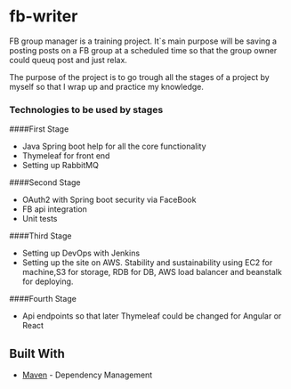 # fb-writer
FB group manager is a training project. It`s main purpose will be saving a posting posts on a FB group at a scheduled time so that the group owner could queuq post and just relax.

The purpose of the project is to go trough all the stages of a project by myself so that I wrap up and practice my knowledge.  
### Technologies to be used by stages

####First Stage
* Java Spring boot help for all the core functionality
* Thymeleaf for front end
* Setting up RabbitMQ 

####Second Stage
* OAuth2 with Spring boot security via FaceBook
* FB api integration
* Unit tests

####Third Stage
* Setting up DevOps with Jenkins
* Setting up the site on AWS. Stability and sustainability using EC2 for machine,S3 for storage, RDB for DB, AWS load balancer and beanstalk for deploying.  

####Fourth Stage
* Api endpoints so that later Thymeleaf could be changed for Angular or React 


## Built With

* [Maven](https://maven.apache.org/) - Dependency Management

